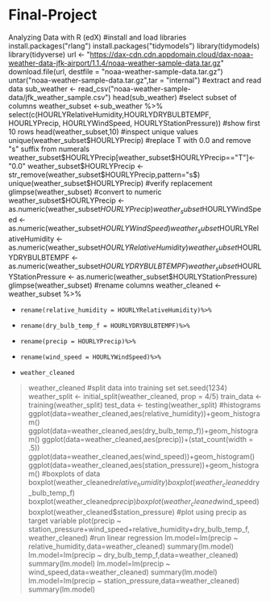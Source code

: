 # Final-Project
Analyzing Data with R (edX)
#install and load libraries
install.packages("rlang")
install.packages("tidymodels")
library(tidymodels)
library(tidyverse)
url <- "https://dax-cdn.cdn.appdomain.cloud/dax-noaa-weather-data-jfk-airport/1.1.4/noaa-weather-sample-data.tar.gz"
download.file(url, destfile = "noaa-weather-sample-data.tar.gz")
untar("noaa-weather-sample-data.tar.gz",tar = "internal")
#extract and read data
sub_weather <- read_csv("noaa-weather-sample-data/jfk_weather_sample.csv")
head(sub_weather)
#select subset of columns
weather_subset <-sub_weather %>% select(c(HOURLYRelativeHumidity,HOURLYDRYBULBTEMPF, HOURLYPrecip, HOURLYWindSpeed, HOURLYStationPressure))
#show first 10 rows
head(weather_subset,10)
#inspect unique values
unique(weather_subset$HOURLYPrecip)
#replace T with 0.0 and remove "s" suffix from numerals
weather_subset$HOURLYPrecip[weather_subset$HOURLYPrecip=="T"]<-"0.0"
weather_subset$HOURLYPrecip <-str_remove(weather_subset$HOURLYPrecip,pattern="s$)
unique(weather_subset$HOURLYPrecip)
#verify replacement
glimpse(weather_subset)
#convert to numeric
weather_subset$HOURLYPrecip <- as.numeric(weather_subset$HOURLYPrecip)
weather_subset$HOURLYWindSpeed <- as.numeric(weather_subset$HOURLYWindSpeed)
weather_subset$HOURLYRelativeHumidity <- as.numeric(weather_subset$HOURLYRelativeHumidity)
weather_subset$HOURLYDRYBULBTEMPF <- as.numeric(weather_subset$HOURLYDRYBULBTEMPF)
weather_subset$HOURLYStationPressure <- as.numeric(weather_subset$HOURLYStationPressure)
glimpse(weather_subset)
#rename columns
weather_cleaned <- weather_subset %>%
+     rename(relative_humidity = HOURLYRelativeHumidity)%>%
+     rename(dry_bulb_temp_f = HOURLYDRYBULBTEMPF)%>%
+     rename(precip = HOURLYPrecip)%>%
+     rename(wind_speed = HOURLYWindSpeed)%>%
+     weather_cleaned
> weather_cleaned
> #split data into training set
> set.seed(1234)
> weather_split <- initial_split(weather_cleaned, prop = 4/5)
> train_data <- training(weather_split)
> test_data <- testing(weather_split)
> #histograms
> ggplot(data=weather_cleaned,aes(relative_humidity))+geom_histogram()
> ggplot(data=weather_cleaned,aes(dry_bulb_temp_f))+geom_histogram()
> ggplot(data=weather_cleaned,aes(precip))+(stat_count(width = .5))
> ggplot(data=weather_cleaned,aes(wind_speed))+geom_histogram()
> ggplot(data=weather_cleaned,aes(station_pressure))+geom_histogram()
> #boxplots of data
> boxplot(weather_cleaned$relative_humidity)
> boxplot(weather_cleaned$dry_bulb_temp_f)
> boxplot(weather_cleaned$precip)
> boxplot(weather_cleaned$wind_speed)
> boxplot(weather_cleaned$station_pressure)
#plot using precip as target variable
plot(precip ~ station_pressure+wind_speed+relative_humidity+dry_bulb_temp_f, weather_cleaned)
#run linear regression
 lm.model=lm(precip ~ relative_humidity,data=weather_cleaned)
 summary(lm.model)
lm.model=lm(precip ~ dry_bulb_temp_f,data=weather_cleaned)
summary(lm.model)
lm.model=lm(precip ~ wind_speed,data=weather_cleaned)
summary(lm.model)
lm.model=lm(precip ~ station_pressure,data=weather_cleaned)
summary(lm.model)
